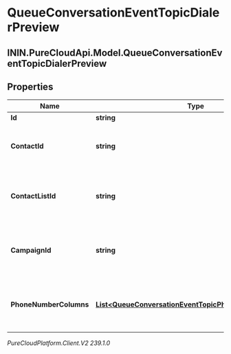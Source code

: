 # QueueConversationEventTopicDialerPreview

## ININ.PureCloudApi.Model.QueueConversationEventTopicDialerPreview

## Properties

|Name | Type | Description | Notes|
|------------ | ------------- | ------------- | -------------|
| **Id** | **string** |  | [optional] |
| **ContactId** | **string** | The contact associated with this preview data pop | [optional] |
| **ContactListId** | **string** | The contactList associated with this preview data pop. | [optional] |
| **CampaignId** | **string** | The campaignId associated with this preview data pop. | [optional] |
| **PhoneNumberColumns** | [**List&lt;QueueConversationEventTopicPhoneNumberColumn&gt;**](QueueConversationEventTopicPhoneNumberColumn) | The phone number columns associated with this campaign | [optional] |



_PureCloudPlatform.Client.V2 239.1.0_
